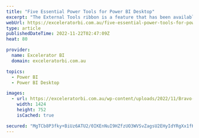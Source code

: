 ```yaml
---
title: "Five Essential Power Tools for Power BI Desktop"
excerpt: "The External Tools ribbon is a feature that has been available in Power BI Desktop since the July 2020 release.  This feature should be considered essential to anyone who is regularly working in the Power BI space.    In this article I recommend my top five External Tools, that I [...]Read More »"
webUrl: https://exceleratorbi.com.au/five-essential-power-tools-for-power-bi-desktop/
type: article
publishedDateTime: 2022-11-22T02:47:09Z
heat: 80

provider:
  name: Excelerator BI
  domain: exceleratorbi.com.au

topics:
  - Power BI
  - Power BI Desktop

images:
  - url: https://exceleratorbi.com.au/wp-content/uploads/2022/11/Bravo-DAX-Formatter.gif
    width: 1424
    height: 752
    isCached: true

secured: "MgTCb8P3fky+BiUz6ATU2/0IKEnNuI9HZfzUO3WVSvZagsU2EHyIdYRgXx1fKefPDWu2rK5wK9a7SBZFxZxwd2cTKSFFUXl4MLRDElFTMgOgzEMW+//p7RPvndrUGjtViD6fp2rf5rlAH43EdcKBKGC0NnSanRVayRiRgytQKTnR13henfSSjoPnpg/IncEBztLWop6fiCuC+jEtHAaSOkYC5Z9T5f4KFA281nJy5Usn7poYPGmAS+3GuXF0aButvQjlltYZFb+JjpbU5uZ3Gue731nOCRbGkTnlZAx1/ChmMMwrUEmb8h+bwj9sCQyLoPR2d5uwlLcJf3Z/XwIO7eUlEkSrcIVbcV32/fozqcY=;q7tQtHZz6HgTzvg4b8rKrg=="
---
```


